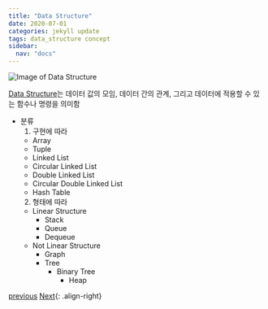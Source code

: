 ```yaml
---
title: "Data Structure"
date: 2020-07-01
categories: jekyll update
tags: data_structure concept
sidebar:
  nav: "docs"
---
```


![Image of Data Structure](https://media.vlpt.us/images/daybreak/post/49661f03-26ed-4872-8da5-cac2f30193d7/data%20structure.png "Data Structure")

[Data Structure](https://en.wikipedia.org/wiki/Data_structure, "Wikipedia (Data Structure)")는 데이터 값의 모임, 데이터 간의 관계, 그리고 데이터에 적용할 수 있는 함수나 명령을 의미함

* 분류
  1. 구현에 따라
    * Array
    * Tuple
    * Linked List
    * Circular Linked List
    * Double Linked List
    * Circular Double Linked List
    * Hash Table
  2. 형태에 따라
    * Linear Structure
      + Stack
      + Queue
      + Dequeue
    * Not Linear Structure
      + Graph
      + Tree
        - Binary Tree
          * Heap

<a href="https://changpulmu.github.io/jekyll/update/Data-Structure-post/" class="btn btn--inverse btn--large">previous</a>
<a href="https://changpulmu.github.io/jekyll/update/bitset-post/" class="btn btn--inverse btn--large">Next</a>{: .align-right}
